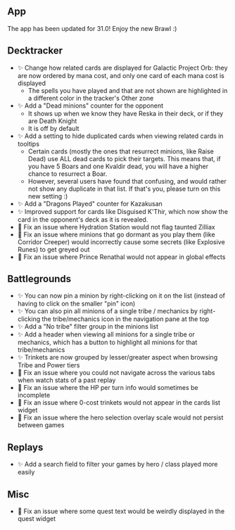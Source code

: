 ## App

The app has been updated for 31.0! Enjoy the new Brawl :)

## Decktracker

-   ✨ Change how related cards are displayed for Galactic Project Orb: they are now ordered by mana cost, and only one card of each mana cost is displayed
    -   The spells you have played and that are not shown are highlighted in a different color in the tracker's Other zone
-   ✨ Add a "Dead minions" counter for the opponent
    -   It shows up when we know they have Reska in their deck, or if they are Death Knight
    -   It is off by default
-   ✨ Add a setting to hide duplicated cards when viewing related cards in tooltips
    -   Certain cards (mostly the ones that resurrect minions, like Raise Dead) use ALL dead cards to pick their targets. This means that, if you have 5 Boars and one Kvaldir dead, you will have a higher chance to resurrect a Boar.
    -   However, several users have found that confusing, and would rather not show any duplicate in that list. If that's you, please turn on this new setting :)
-   ✨ Add a "Dragons Played" counter for Kazakusan
-   ✨ Improved support for cards like Disguised K'Thir, which now show the card in the opponent's deck as it is revealed.
-   🐞 Fix an issue where Hydration Station would not flag taunted Zilliax
-   🐞 Fix an issue where minions that go dormant as you play them (like Corridor Creeper) would incorrectly cause some secrets (like Explosive Runes) to get greyed out
-   🐞 Fix an issue where Prince Renathal would not appear in global effects

## Battlegrounds

-   ✨ You can now pin a minion by right-clicking on it on the list (instead of having to click on the smaller "pin" icon)
-   ✨ You can also pin all minions of a single tribe / mechanics by right-clicking the tribe/mechanics icon in the navigation pane at the top
-   ✨ Add a "No tribe" filter group in the minions list
-   ✨ Add a header when viewing all minions for a single tribe or mechanics, which has a button to highlight all minions for that tribe/mechanics
-   ✨ Trinkets are now grouped by lesser/greater aspect when browsing Tribe and Power tiers
-   🐞 Fix an issue where you could not navigate across the various tabs when watch stats of a past replay
-   🐞 Fix an issue where the HP per turn info would sometimes be incomplete
-   🐞 Fix an issue where 0-cost trinkets would not appear in the cards list widget
-   🐞 Fix an issue where the hero selection overlay scale would not persist between games

## Replays

-   ✨ Add a search field to filter your games by hero / class played more easily

## Misc

-   🐞 Fix an issue where some quest text would be weirdly displayed in the quest widget

